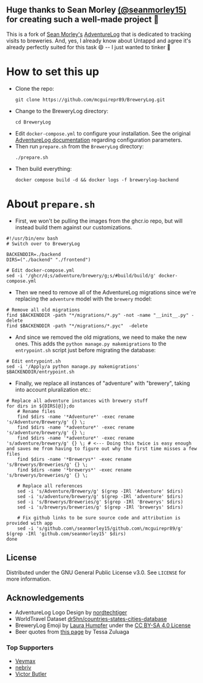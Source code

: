 ## Huge thanks to Sean Morley [(@seanmorley15)](https://github.com/seanmorley15) for creating such a well-made project 🍺

This is a fork of [Sean Morley's](https://seanmorley.com/) [AdventureLog](https://github.com/seanmorley15/AdventureLog/) that is dedicated to tracking visits to breweries. And, yes, I already know about Untappd and agree it's already perfectly suited for this task :smile: -- I just wanted to tinker 🍻

# How to set this up
- Clone the repo:
  ```
  git clone https://github.com/mcguirepr89/BreweryLog.git
  ```
- Change to the BreweryLog directory:
  ```
  cd BreweryLog
  ```
- Edit `docker-compose.yml` to configure your installation. See the original [AdventureLog documentation](https://adventurelog.app/docs/install/docker.html) regarding configuration parameters.
- Then run `prepare.sh` from the `BreweryLog` directory:
  ```
  ./prepare.sh
  ```
- Then build everything:
  ```
  docker compose build -d && docker logs -f brewerylog-backend
  ```

# About `prepare.sh`
- First, we won't be pulling the images from the ghcr.io repo, but will instead build them against our customizations.
```
#!/usr/bin/env bash
# Switch over to BreweryLog

BACKENDDIR=./backend
DIRS=("./backend" "./frontend")

# Edit docker-compose.yml
sed -i '/ghcr/d;s/adventure/brewery/g;s/#build/build/g' docker-compose.yml
```
- Then we need to remove all of the AdventureLog migrations since we're replacing the `adventure` model with the `brewery` model:
```
# Remove all old migrations
find $BACKENDDIR -path "*/migrations/*.py" -not -name "__init__.py" -delete
find $BACKENDDIR -path "*/migrations/*.pyc"  -delete
```
- And since we removed the old migrations, we need to make the new ones. This adds the `python manage.py makemigrations` to the `entrypoint.sh` script just before migrating the database:
```
# Edit entrypoint.sh
sed -i '/Apply/a python manage.py makemigrations' $BACKENDDIR/entrypoint.sh
```
- Finally, we replace all instances of "adventure" with "brewery", taking into account pluralization etc.:
```
# Replace all adventure instances with brewery stuff
for dirs in ${DIRS[@]};do
    # Rename files
    find $dirs -name '*Adventure*' -exec rename 's/Adventure/Brewery/g' {} \;
    find $dirs -name '*adventure*' -exec rename 's/adventure/brewery/g' {} \;
    find $dirs -name '*adventure*' -exec rename 's/adventure/brewery/g' {} \; # <--- Doing this twice is easy enough and saves me from having to figure out why the first time misses a few files
    find $dirs -name '*Brewerys*' -exec rename 's/Brewerys/Breweries/g' {} \;
    find $dirs -name '*brewerys*' -exec rename 's/brewerys/breweries/g' {} \;
    
    # Replace all references
    sed -i 's/Adventure/Brewery/g' $(grep -IRl 'Adventure' $dirs)
    sed -i 's/adventure/brewery/g' $(grep -IRl 'adventure' $dirs)
    sed -i 's/Brewerys/Breweries/g' $(grep -IRl 'Brewerys' $dirs)
    sed -i 's/brewerys/breweries/g' $(grep -IRl 'brewerys' $dirs)

    # Fix github links to be sure source code and attribution is provided with app
    sed -i 's/github.com\/seanmorley15/github.com\/mcguirepr89/g' $(grep -IRl 'github.com/seanmorley15' $dirs)
done
```

## License

Distributed under the GNU General Public License v3.0. See `LICENSE` for more information.

## Acknowledgements

- AdventureLog Logo Design by [nordtechtiger](https://github.com/nordtechtiger)
- WorldTravel Dataset [dr5hn/countries-states-cities-database](https://github.com/dr5hn/countries-states-cities-database)
- BreweryLog Emoji by [Laura Humpfer](https://openmoji.org/library/#author=Laura%20Humpfer) under the [CC BY-SA 4.0 License](https://creativecommons.org/licenses/by-sa/4.0/)
- Beer quotes from [this page](https://pos.toasttab.com/blog/on-the-line/beer-quotes-and-captions) by Tessa Zuluaga

### Top Supporters 
- [Veymax](https://x.com/veymax)
- [nebriv](https://github.com/nebriv)
- [Victor Butler](https://x.com/victor_butler)

